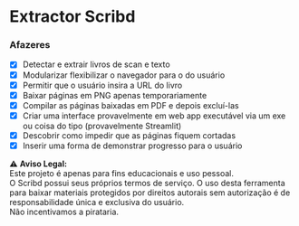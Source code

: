 # Extractor Scribd

### Afazeres
- [x] Detectar e extrair livros de scan e texto
- [x] Modularizar flexibilizar o navegador para o do usuário
- [x] Permitir que o usuário insira a URL do livro
- [x] Baixar páginas em PNG apenas temporariamente
- [x] Compilar as páginas baixadas em PDF e depois excluí-las
- [x] Criar uma interface provavelmente em web app executável via um exe ou coisa do tipo (provavelmente Streamlit)
- [x] Descobrir como impedir que as páginas fiquem cortadas
- [x] Inserir uma forma de demonstrar progresso para o usuário

⚠️ **Aviso Legal:**  
Este projeto é apenas para fins educacionais e uso pessoal.  
O Scribd possui seus próprios termos de serviço. O uso desta ferramenta para baixar materiais protegidos por direitos autorais sem autorização é de responsabilidade única e exclusiva do usuário.  
Não incentivamos a pirataria.  

